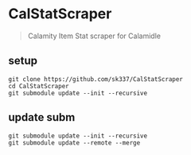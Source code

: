 # CalStatScraper

> Calamity Item Stat scraper for Calamidle

## setup

```
git clone https://github.com/sk337/CalStatScraper
cd CalStatScraper
git submodule update --init --recursive
```

## update subm

```
git submodule update --init --recursive
git submodule update --remote --merge
```
